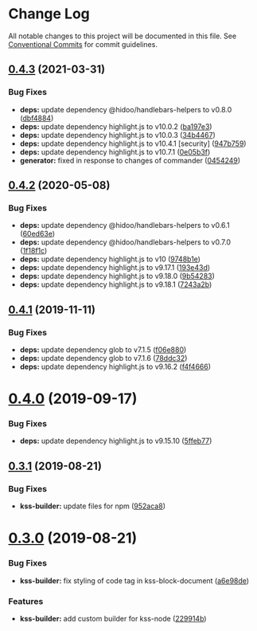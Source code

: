 # Change Log

All notable changes to this project will be documented in this file.
See [Conventional Commits](https://conventionalcommits.org) for commit guidelines.

## [0.4.3](https://github.com/hidoo/unit-sass/compare/v0.4.2...v0.4.3) (2021-03-31)


### Bug Fixes

* **deps:** update dependency @hidoo/handlebars-helpers to v0.8.0 ([dbf4884](https://github.com/hidoo/unit-sass/commit/dbf4884422adc724102f0286f6e02a680b2f561c))
* **deps:** update dependency highlight.js to v10.0.2 ([ba197e3](https://github.com/hidoo/unit-sass/commit/ba197e3a5c90ca9ccc18c2a7ec7a86dbecd084ab))
* **deps:** update dependency highlight.js to v10.0.3 ([34b4467](https://github.com/hidoo/unit-sass/commit/34b44676282d19b31ca44759f9704a34a15787f0))
* **deps:** update dependency highlight.js to v10.4.1 [security] ([947b759](https://github.com/hidoo/unit-sass/commit/947b759a2cda589f616d8e6200e0b0a39321224c))
* **deps:** update dependency highlight.js to v10.7.1 ([0e05b3f](https://github.com/hidoo/unit-sass/commit/0e05b3f7dc88f4958bd5522c28f830ba5acb7064))
* **generator:** fixed in response to changes of commander ([0454249](https://github.com/hidoo/unit-sass/commit/045424935b894adab654c849efd66ee7e5353ded))





## [0.4.2](https://github.com/hidoo/unit-sass/compare/v0.4.1...v0.4.2) (2020-05-08)


### Bug Fixes

* **deps:** update dependency @hidoo/handlebars-helpers to v0.6.1 ([60ed63e](https://github.com/hidoo/unit-sass/commit/60ed63e96f188eed69774f4e945698bca55e2b5e))
* **deps:** update dependency @hidoo/handlebars-helpers to v0.7.0 ([1f18f1c](https://github.com/hidoo/unit-sass/commit/1f18f1cfe29fe37794de7508cb0c1256edc3ac9e))
* **deps:** update dependency highlight.js to v10 ([9748b1e](https://github.com/hidoo/unit-sass/commit/9748b1eb73fa84e0a966f9a91f7a097dba0cb695))
* **deps:** update dependency highlight.js to v9.17.1 ([193e43d](https://github.com/hidoo/unit-sass/commit/193e43d33d6272fdd2451bbb507a990de255b156))
* **deps:** update dependency highlight.js to v9.18.0 ([9b54283](https://github.com/hidoo/unit-sass/commit/9b54283bf2e60c5c51ec40fcd8f729af70e54ad6))
* **deps:** update dependency highlight.js to v9.18.1 ([7243a2b](https://github.com/hidoo/unit-sass/commit/7243a2bb609a9c715e7890ad16baf84dffa4e0d9))





## [0.4.1](https://github.com/hidoo/unit-sass/compare/v0.4.0...v0.4.1) (2019-11-11)


### Bug Fixes

* **deps:** update dependency glob to v7.1.5 ([f06e880](https://github.com/hidoo/unit-sass/commit/f06e880))
* **deps:** update dependency glob to v7.1.6 ([78ddc32](https://github.com/hidoo/unit-sass/commit/78ddc32))
* **deps:** update dependency highlight.js to v9.16.2 ([f4f4666](https://github.com/hidoo/unit-sass/commit/f4f4666))





# [0.4.0](https://github.com/hidoo/unit-sass/compare/v0.3.1...v0.4.0) (2019-09-17)


### Bug Fixes

* **deps:** update dependency highlight.js to v9.15.10 ([5ffeb77](https://github.com/hidoo/unit-sass/commit/5ffeb77))





## [0.3.1](https://github.com/hidoo/unit-sass/compare/v0.3.0...v0.3.1) (2019-08-21)


### Bug Fixes

* **kss-builder:** update files for npm ([952aca8](https://github.com/hidoo/unit-sass/commit/952aca8))





# [0.3.0](https://github.com/hidoo/unit-sass/compare/v0.2.0...v0.3.0) (2019-08-21)


### Bug Fixes

* **kss-builder:** fix styling of code tag in kss-block-document ([a6e98de](https://github.com/hidoo/unit-sass/commit/a6e98de))


### Features

* **kss-builder:** add custom builder for kss-node ([229914b](https://github.com/hidoo/unit-sass/commit/229914b))
